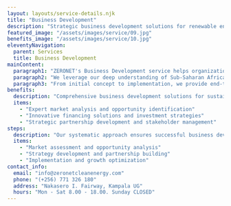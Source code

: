 ```yaml
---
layout: layouts/service-details.njk
title: "Business Development"
description: "Strategic business development solutions for renewable energy projects and sustainable ventures."
featured_image: "/assets/images/service/09.jpg"
benefits_image: "/assets/images/service/10.jpg"
eleventyNavigation:
  parent: Services
  title: Business Development
mainContent:
  paragraph1: "ZERONET's Business Development service helps organizations navigate the transition to sustainable energy solutions. We identify opportunities, develop strategic partnerships, and create tailored renewable energy roadmaps that align with your business objectives. Our team specializes in market analysis, feasibility studies, and financial modeling to ensure optimal return on investment."
  paragraph2: "We leverage our deep understanding of Sub-Saharan Africa's energy landscape to help businesses reduce operational costs, improve energy security, and meet sustainability goals. Our approach combines innovative financing solutions with technical expertise to accelerate your renewable energy adoption."
  paragraph3: "From initial concept to implementation, we provide end-to-end support in developing bankable renewable energy projects that attract investment and drive sustainable growth. Our business development solutions are designed to maximize value while minimizing environmental impact."
benefits:
  description: "Comprehensive business development solutions for sustainable energy projects."
  items:
    - "Expert market analysis and opportunity identification"
    - "Innovative financing solutions and investment strategies"
    - "Strategic partnership development and stakeholder management"
steps:
  description: "Our systematic approach ensures successful business development outcomes."
  items:
    - "Market assessment and opportunity analysis"
    - "Strategy development and partnership building"
    - "Implementation and growth optimization"
contact_info:
  email: "info@zeronetcleanenergy.com"
  phone: "(+256) 771 326 180"
  address: "Nakasero I. Fairway, Kampala UG"
  hours: "Mon - Sat 8.00 - 18.00. Sunday CLOSED"
---
```

